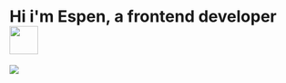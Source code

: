 # Hi i'm Espen, a frontend developer <img src="https://media.giphy.com/media/WFZvB7VIXBgiz3oDXE/giphy.gif" width="50">

<div>
  <img src="https://img.shields.io/badge/LinkedIn-blue?logo=linkedin&logoColor=white&style=for-the-badge">
</div>
